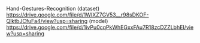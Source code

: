 Hand-Gestures-Recognition
(dataset) https://drive.google.com/file/d/1WIXZ7GV53__r98sDKOF-QlktbJCfuFa4/view?usp=sharing
(model) https://drive.google.com/file/d/1ivPu0cqPkWhEGxxFAu7R18zcDZZLbhEI/view?usp=sharing